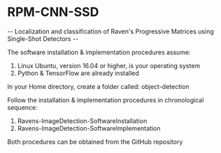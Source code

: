 # RPM-CNN-SSD
-- Localization and classification of Raven's Progressive Matrices using Single-Shot Detectors --

The software installation & implementation procedures assume:
1. Linux Ubuntu, version 16.04 or higher, is your operating system
2. Python & TensorFlow are already installed

In your Home directory, create a folder called: object-detection

Follow the installation & implementation procedures in chronological sequence:
1. Ravens-ImageDetection-SoftwareInstallation
2. Ravens-ImageDetection-SoftwareImplementation

Both procedures can be obtained from the GitHub repository
